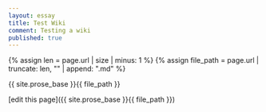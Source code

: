 ```yaml
---
layout: essay
title: Test Wiki
comment: Testing a wiki
published: true
---
```


{% assign len = page.url | size | minus: 1 %}
{% assign file_path = page.url | truncate: len, "" | append: ".md" %}

{{ site.prose_base }}{{ file_path }}

[edit this page]({{ site.prose_base }}{{ file_path }})
